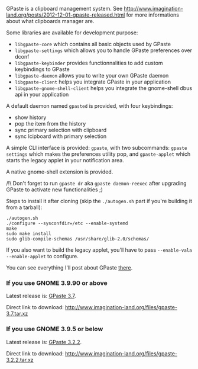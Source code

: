 GPaste is a clipboard management system.
See <http://www.imagination-land.org/posts/2012-12-01-gpaste-released.html> for more informations about what clipboards
manager are. 

Some libraries are available for development purpose:

* `libgpaste-core` which contains all basic objects used by GPaste
* `libgpaste-settings` which allows you to handle GPaste preferences over dconf
* `libgpaste-keybinder` provides functionnalities to add custom keybindings to GPaste
* `libgpaste-daemon` allows you to write your own GPaste daemon
* `libgpaste-client` helps you integrate GPaste in your application
* `libgpaste-gnome-shell-client` helps you integrate the gnome-shell dbus api in your application

A default daemon named `gpasted` is provided, with four keybindings:

* show history
* pop the item from the history
* sync primary selection with clipboard
* sync lcipboard with primary selection

A simple CLI interface is provided: `gpaste`, with two subcommands: `gpaste settings` which makes the preferences
utility pop, and `gpaste-applet` which starts the legacy applet in your notification area.

A native gnome-shell extension is provided.

/!\ Don't forget to run `gpaste dr` aka `gpaste daemon-reexec` after upgrading GPaste to activate new functionalities ;)

Steps to install it after cloning (skip the `./autogen.sh` part if you're building it from a tarball):

    ./autogen.sh
    ./configure --sysconfdir=/etc --enable-systemd
    make
    sudo make install
    sudo glib-compile-schemas /usr/share/glib-2.0/schemas/

If you also want to build the legacy applet, you'll have to pass `--enable-vala --enable-applet` to configure.

You can see everything I'll post about GPaste [there](http://www.imagination-land.org/tags/GPaste.html).

### If you use GNOME 3.9.90 or above

Latest release is: [GPaste 3.7](http://www.imagination-land.org/posts/2013-11-09-gpaste-3.7-released.html).

Direct link to download: <http://www.imagination-land.org/files/gpaste-3.7.tar.xz>

### If you use GNOME 3.9.5 or below

Latest release is: [GPaste 3.2.2](http://www.imagination-land.org/posts/2013-10-22-gpaste-3.2.2-released.html).

Direct link to download: <http://www.imagination-land.org/files/gpaste-3.2.2.tar.xz>

